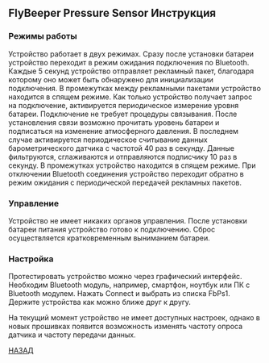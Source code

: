 ## FlyBeeper Pressure Sensor Инструкция

### Режимы работы

Устройство работает в двух режимах. Сразу после установки батареи устройство переходит в режим ожидания подключения по Bluetooth. Каждые 5 секунд устройство отправляет рекламный пакет, благодаря которому оно может быть обнаружено для инициализации подключения. В промежутках между рекламными пакетами устройство находится в спящем режиме. Как только устройство получает запрос на подключение, активируется периодическое измерение уровня батареи. Подключение не требует процедуры связывания. После установления связи возможно прочитать уровень батареи и подписаться на изменение атмосферного давления. В последнем случае активируется периодическое считывание данных барометрического датчика с частотой 40 раз в секунду. Данные фильтруются, сглаживаются и отправляются подписчику 10 раз в секунду. В промежутках устройство находится в спящем режиме. При отключении Bluetooth соединения устройство переходит обратно в режим ожидания с периодической передачей рекламных пакетов.

### Управление

Устройство не имеет никаких органов управления. После установки батареи питания устройство готово к подключению. Сброс осуществляется кратковременным выниманием батареи.

### Настройка

Протестировать устройство можно через графический интерфейс. Необходим Bluetooth модуль, например, смартфон, ноутбук или ПК с Bluetooth модулем. Нажать Connect и выбрать из списка FbPs1. Держите устройства как можно ближе друг к другу.

На текущий момент устройство не имеет доступных настроек, однако в новых прошивках появится возможность изменять частоту опроса датчика и частоту передачи данных.

[НАЗАД](/devices/fbps1)
